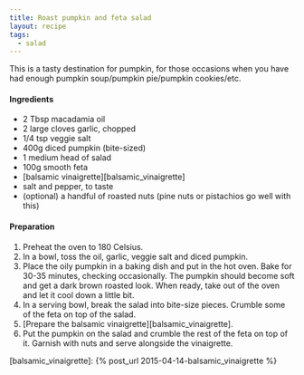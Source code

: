 ```yaml
---
title: Roast pumpkin and feta salad
layout: recipe
tags:
  - salad
---
```


This is a tasty destination for pumpkin, for those occasions when you have had enough pumpkin soup/pumpkin pie/pumpkin cookies/etc.

<p></p>

#### Ingredients

* 2 Tbsp macadamia oil
* 2 large cloves garlic, chopped
* 1/4 tsp veggie salt
* 400g diced pumpkin (bite-sized)
* 1 medium head of salad
* 100g smooth feta
* [balsamic vinaigrette][balsamic_vinaigrette]
* salt and pepper, to taste
* (optional) a handful of roasted nuts (pine nuts or pistachios go well with this)

<p></p>

#### Preparation

1. Preheat the oven to 180 Celsius.
1. In a bowl, toss the oil, garlic, veggie salt and diced pumpkin.
1. Place the oily pumpkin in a baking dish and put in the hot oven.  Bake for 30-35 minutes, checking occasionally.  The pumpkin should become soft and get a dark brown roasted look.  When ready, take out of the oven and let it cool down a little bit.
1. In a serving bowl, break the salad into bite-size pieces.  Crumble some of the feta on top of the salad.
1. [Prepare the balsamic vinaigrette][balsamic_vinaigrette].
1. Put the pumpkin on the salad and crumble the rest of the feta on top of it.  Garnish with nuts and serve alongside the vinaigrette.

<p></p>


[balsamic_vinaigrette]: {% post_url 2015-04-14-balsamic_vinaigrette %}
